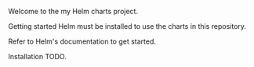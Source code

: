 
Welcome to the my Helm charts project.

Getting started
Helm must be installed to use the charts in this repository.

Refer to Helm's documentation to get started.

Installation
TODO.